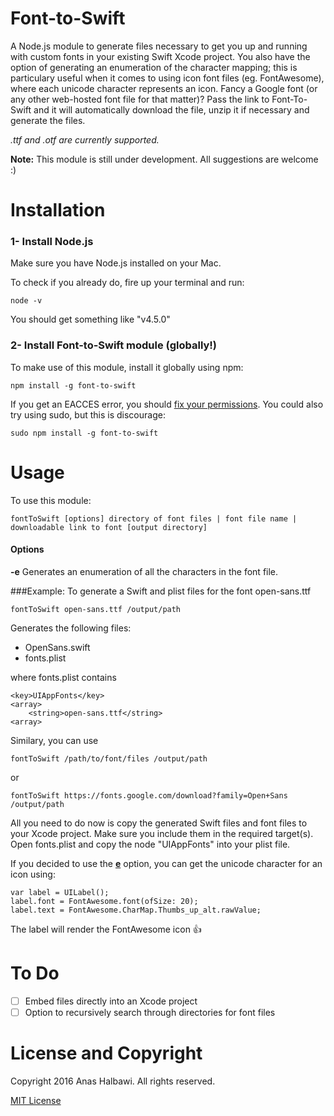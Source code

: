 # Font-to-Swift

A Node.js module to generate files necessary to get you up and running with custom fonts in your existing Swift Xcode project. You also have the option of generating an enumeration of the character mapping; this is particulary useful when it comes to using icon font files (eg. FontAwesome), where each unicode character represents an icon. Fancy a Google font (or any other web-hosted font file for that matter)? Pass the link to Font-To-Swift and it will automatically download the file, unzip it if necessary and generate the files.

*.ttf and .otf are currently supported.*

**Note:** This module is still under development. All suggestions are welcome :) 


# Installation

### 1- Install Node.js

Make sure you have Node.js installed on your Mac.

To check if you already do, fire up your terminal and run:
```
node -v
```

You should get something like "v4.5.0"


### 2- Install Font-to-Swift module (globally!)

To make use of this module, install it globally using npm:

```
npm install -g font-to-swift
```

If you get an EACCES error, you should [fix your permissions](https://docs.npmjs.com/getting-started/fixing-npm-permissions). You could also try using sudo, but this is discourage:
```
sudo npm install -g font-to-swift
```

# Usage
To use this module:
```
fontToSwift [options] directory of font files | font file name | downloadable link to font [output directory]
```

#### Options
**-e** Generates an enumeration of all the characters in the font file.


###Example:
To generate a Swift and plist files for the font open-sans.ttf
```
fontToSwift open-sans.ttf /output/path
```

Generates the following files:
* OpenSans.swift
* fonts.plist

where fonts.plist contains
```
<key>UIAppFonts</key>
<array>
	<string>open-sans.ttf</string>
<array>
```

Similary, you can use 

```
fontToSwift /path/to/font/files /output/path
```

or

```
fontToSwift https://fonts.google.com/download?family=Open+Sans /output/path
```

All you need to do now is copy the generated Swift files and font files to your Xcode project. Make sure you include them in the required target(s).
Open fonts.plist and copy the node "UIAppFonts" into your plist file.

If you decided to use the [**e**](#options) option, you can get the unicode character for an icon using:
```
var label = UILabel();
label.font = FontAwesome.font(ofSize: 20);
label.text = FontAwesome.CharMap.Thumbs_up_alt.rawValue;
```
The label will render the FontAwesome icon 👍


# To Do
- [ ] Embed files directly into an Xcode project
- [ ] Option to recursively search through directories for font files

# License and Copyright
Copyright 2016 Anas Halbawi. All rights reserved.

[MIT License](http://en.wikipedia.org/wiki/MIT_License)